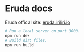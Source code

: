 # Eruda docs 

Eruda official site: [eruda.liriliri.io](http://eruda.liriliri.io)

```bash
# Run a local server on port 3000.
npm run dev
# Build dist files.
npm run build
```
